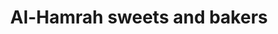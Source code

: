 ---
title: "Al-Hamrah sweets and bakers"
url: /karachi/al-hamrah-sweets-and-bakers/
shop: Bäckerei
---